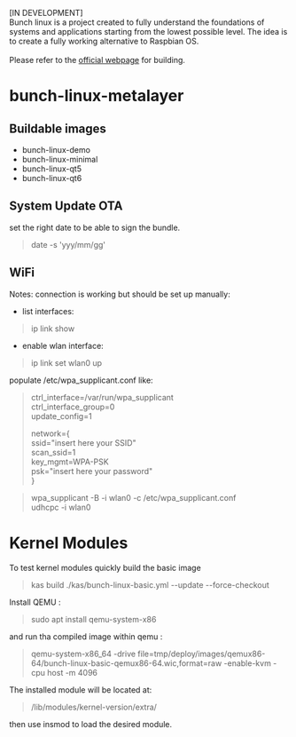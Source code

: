 [IN DEVELOPMENT]<br>
Bunch linux is a project created to fully understand the foundations of systems and applications starting from the lowest possible level. The idea is to create a fully working alternative to Raspbian OS. <br>
<br>
Please refer to the [official webpage](https://waelkarman.github.io/bunch-linux-manifests/) for building.

# bunch-linux-metalayer
## Buildable images

- bunch-linux-demo
- bunch-linux-minimal
- bunch-linux-qt5
- bunch-linux-qt6

## System Update OTA
set the right date to be able to sign the bundle.
> date -s 'yyy/mm/gg'

## WiFi 
Notes:
connection is working but should be set up manually:<br>
- list interfaces:<br>
> ip link show<br>
- enable wlan interface:<br>
> ip link set wlan0 up<br>

populate /etc/wpa_supplicant.conf like:

> ctrl_interface=/var/run/wpa_supplicant<br>
> ctrl_interface_group=0<br>
> update_config=1<br>
> 
> network={<br>
>         ssid="insert here your SSID"<br>
>         scan_ssid=1<br>
>         key_mgmt=WPA-PSK<br>
>         psk="insert here your password"<br>
> }<br>

> wpa_supplicant -B -i wlan0 -c /etc/wpa_supplicant.conf<br>
> udhcpc -i wlan0<br>

# Kernel Modules

To test kernel modules quickly build the basic image

> kas build ./kas/bunch-linux-basic.yml --update --force-checkout

Install QEMU :

> sudo apt install qemu-system-x86

and run tha compiled image within qemu :

> qemu-system-x86_64 -drive file=tmp/deploy/images/qemux86-64/bunch-linux-basic-qemux86-64.wic,format=raw -enable-kvm -cpu host -m 4096

The installed module will be located at:

> /lib/modules/kernel-version/extra/

then use insmod to load the desired module.
